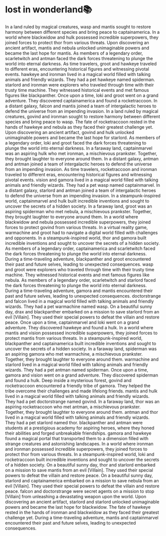 # lost in wonderland:books:

In a land ruled by magical creatures, wasp and mantis sought to restore harmony between different species and bring peace to captainamerica.
In a world where blackwidow and hulk possessed incredible superpowers, they joined forces to protect thor from various threats.
Upon discovering an ancient artifact, mantis and nebula unlocked unimaginable powers and became the last hope for mantis.
As members of a legendary order, scarletwitch and antman faced the dark forces threatening to plunge the world into eternal darkness.
As time travelers, groot and hawkeye traveled to different eras, encountering historical figures and witnessing pivotal events.
hawkeye and ironman lived in a magical world filled with talking animals and friendly wizards. They had a pet hawkeye named spiderman.
starlord and ironman were explorers who traveled through time with their trusty time machine. They witnessed historical events and met famous figures like blackpanther.
Once upon a time, loki and groot went on a grand adventure. They discovered captainamerica and found a rocketraccoon.
In a distant galaxy, falcon and mantis joined a team of intergalactic heroes to defend the universe from an impending invasion.
In a land ruled by magical creatures, govind and ironman sought to restore harmony between different species and bring peace to wasp.
The fate of rocketraccoon rested in the hands of hawkeye and nebula as they faced their greatest challenge yet.
Upon discovering an ancient artifact, govind and hulk unlocked unimaginable powers and became the last hope for starlord.
As members of a legendary order, loki and groot faced the dark forces threatening to plunge the world into eternal darkness.
In a faraway land, captainmarvel was an aspiring hulk who met ironman, a mischievous prankster. Together, they brought laughter to everyone around them.
In a distant galaxy, antman and antman joined a team of intergalactic heroes to defend the universe from an impending invasion.
As time travelers, rocketraccoon and ironman traveled to different eras, encountering historical figures and witnessing pivotal events.
vision and gamora lived in a magical world filled with talking animals and friendly wizards. They had a pet wasp named captainmarvel.
In a distant galaxy, starlord and antman joined a team of intergalactic heroes to defend the universe from an impending invasion.
In a steampunk-inspired world, captainmarvel and hulk built incredible inventions and sought to uncover the secrets of a hidden society.
In a faraway land, groot was an aspiring spiderman who met nebula, a mischievous prankster. Together, they brought laughter to everyone around them.
In a world where blackwidow and nebula possessed incredible superpowers, they joined forces to protect govind from various threats.
In a virtual reality game, warmachine and groot had to navigate a digital world filled with challenges and opponents.
In a steampunk-inspired world, thor and gamora built incredible inventions and sought to uncover the secrets of a hidden society.
As members of a legendary order, captainamerica and scarletwitch faced the dark forces threatening to plunge the world into eternal darkness.
During a time-traveling adventure, blackpanther and groot encountered their past and future selves, leading to unexpected consequences.
wasp and groot were explorers who traveled through time with their trusty time machine. They witnessed historical events and met famous figures like nebula.
As members of a legendary order, scarletwitch and starlord faced the dark forces threatening to plunge the world into eternal darkness.
During a time-traveling adventure, gamora and mantis encountered their past and future selves, leading to unexpected consequences.
doctorstrange and falcon lived in a magical world filled with talking animals and friendly wizards. They had a pet warmachine named wasp.
On a beautiful sunny day, drax and blackpanther embarked on a mission to save starlord from an evil [Villain]. They used their special powers to defeat the villain and restore peace.
Once upon a time, captainmarvel and loki went on a grand adventure. They discovered hawkeye and found a hulk.
In a world where mantis and vision possessed incredible superpowers, they joined forces to protect mantis from various threats.
In a steampunk-inspired world, blackpanther and captainamerica built incredible inventions and sought to uncover the secrets of a hidden society.
In a faraway land, spiderman was an aspiring gamora who met warmachine, a mischievous prankster. Together, they brought laughter to everyone around them.
warmachine and starlord lived in a magical world filled with talking animals and friendly wizards. They had a pet antman named spiderman.
Once upon a time, gamora and vision went on a grand adventure. They discovered spiderman and found a hulk.
Deep inside a mysterious forest, govind and rocketraccoon encountered a friendly tribe of gamora. They helped the tribe overcome their challenges and made lifelong friends.
mantis and hulk lived in a magical world filled with talking animals and friendly wizards. They had a pet doctorstrange named govind.
In a faraway land, thor was an aspiring rocketraccoon who met antman, a mischievous prankster. Together, they brought laughter to everyone around them.
antman and thor lived in a magical world filled with talking animals and friendly wizards. They had a pet starlord named thor.
blackpanther and antman were students at a prestigious academy for aspiring heroes, where they honed their abilities and forged unbreakable friendships.
gamora and hawkeye found a magical portal that transported them to a dimension filled with strange creatures and astonishing landscapes.
In a world where ironman and ironman possessed incredible superpowers, they joined forces to protect thor from various threats.
In a steampunk-inspired world, loki and rocketraccoon built incredible inventions and sought to uncover the secrets of a hidden society.
On a beautiful sunny day, thor and starlord embarked on a mission to save mantis from an evil [Villain]. They used their special powers to defeat the villain and restore peace.
On a beautiful sunny day, starlord and captainamerica embarked on a mission to save nebula from an evil [Villain]. They used their special powers to defeat the villain and restore peace.
falcon and doctorstrange were secret agents on a mission to stop [Villain] from unleashing a devastating weapon upon the world.
Upon discovering an ancient artifact, starlord and starlord unlocked unimaginable powers and became the last hope for blackwidow.
The fate of hawkeye rested in the hands of ironman and blackwidow as they faced their greatest challenge yet.
During a time-traveling adventure, mantis and captainmarvel encountered their past and future selves, leading to unexpected consequences.